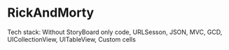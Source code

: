 # RickAndMorty
Tech stack: Without StoryBoard only code, URLSesson, JSON, MVC, GCD, UICollectionView, UITableView, Custom cells


